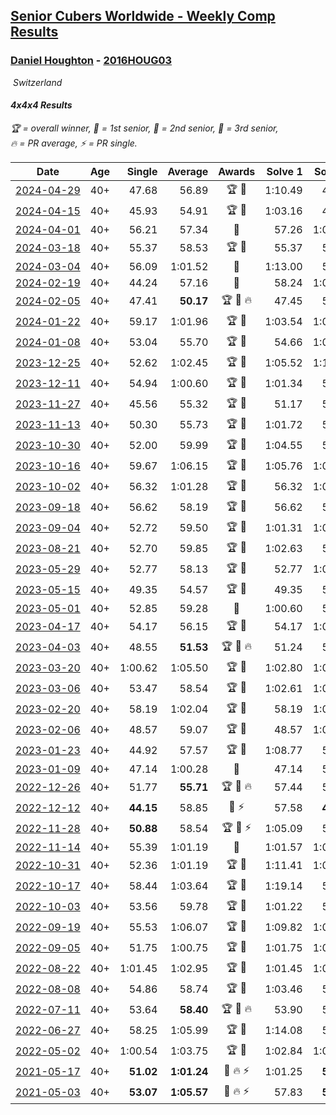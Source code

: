<style>table {white-space: nowrap;}</style>
<link rel="stylesheet" type="text/css" href="/scw-comp/css/flags.css" />

## [Senior Cubers Worldwide - Weekly Comp Results](/scw-comp/results/)
### [Daniel Houghton](README.md) - [2016HOUG03](https://www.worldcubeassociation.org/persons/2016HOUG03?event=444)

<i class="flag flag-CH" />&nbsp;Switzerland

#### 4x4x4 Results

<span style="white-space: nowrap;">🏆 = overall winner</span>, <span style="white-space: nowrap;">🥇 = 1st senior</span>, <span style="white-space: nowrap;">🥈 = 2nd senior</span>, <span style="white-space: nowrap;">🥉 = 3rd senior</span>, <span style="white-space: nowrap;">🔥 = PR average</span>, <span style="white-space: nowrap;">⚡ = PR single</span>.

| Date | Age | Single | Average | Awards | Solve 1 | Solve 2 | Solve 3 | Solve 4 | Solve 5 | Video |
| :--: | :--: | --: | --: | :--: | --: | --: | --: | --: | --: | :-- |
| [2024-04-29](../../results/2024-04-29/444.md) | 40+ | 47.68 | 56.89 | 🏆 🥇 | 1:10.49 | 47.68 | 56.79 | 59.71 | 54.17 | [Desktop](https://www.facebook.com/events/457727373442774/permalink/464517982763713) / [Mobile](https://m.facebook.com/events/457727373442774?view=permalink&id=464517982763713) |
| [2024-04-15](../../results/2024-04-15/444.md) | 40+ | 45.93 | 54.91 | 🏆 🥇 | 1:03.16 | 45.93 | 49.92 | 1:00.41 | 54.41 | [Desktop](https://www.facebook.com/events/3767623586842150/permalink/3780789315525577) / [Mobile](https://m.facebook.com/events/3767623586842150?view=permalink&id=3780789315525577) |
| [2024-04-01](../../results/2024-04-01/444.md) | 40+ | 56.21 | 57.34 | 🥈 | 57.26 | 1:01.75 | 56.21 | 56.30 | 58.45 | [Desktop](https://www.facebook.com/events/3767623586842150/permalink/3773465112924664) / [Mobile](https://m.facebook.com/events/3767623586842150?view=permalink&id=3773465112924664) |
| [2024-03-18](../../results/2024-03-18/444.md) | 40+ | 55.37 | 58.53 | 🏆 🥇 | 55.37 | 56.91 | 1:02.27 | 56.42 | 1:02.70 | [Desktop](https://www.facebook.com/events/386186517521787/permalink/390644740409298) / [Mobile](https://m.facebook.com/events/386186517521787?view=permalink&id=390644740409298) |
| [2024-03-04](../../results/2024-03-04/444.md) | 40+ | 56.09 | 1:01.52 | 🥈 | 1:13.00 | 57.74 | 56.09 | 1:09.32 | 57.49 | [Desktop](https://www.facebook.com/events/937364477878870/permalink/948575576757760) / [Mobile](https://m.facebook.com/events/937364477878870?view=permalink&id=948575576757760) |
| [2024-02-19](../../results/2024-02-19/444.md) | 40+ | 44.24 | 57.16 | 🥈 | 58.24 | 1:01.76 | 55.13 | 58.12 | 44.24 | [Desktop](https://www.facebook.com/events/937364477878870/permalink/940828034199181) / [Mobile](https://m.facebook.com/events/937364477878870?view=permalink&id=940828034199181) |
| [2024-02-05](../../results/2024-02-05/444.md) | 40+ | 47.41 | **50.17** | 🏆 🥇 🔥 | 47.45 | 51.44 | 51.63 | 53.13 | 47.41 | [Desktop](https://www.facebook.com/events/402593568902224/permalink/406576498503931) / [Mobile](https://m.facebook.com/events/402593568902224?view=permalink&id=406576498503931) |
| [2024-01-22](../../results/2024-01-22/444.md) | 40+ | 59.17 | 1:01.96 | 🏆 🥇 | 1:03.54 | 1:01.96 | 59.17 | 1:00.90 | 1:03.02 | [Desktop](https://www.facebook.com/events/395750252948744/permalink/400155035841599) / [Mobile](https://m.facebook.com/events/395750252948744?view=permalink&id=400155035841599) |
| [2024-01-08](../../results/2024-01-08/444.md) | 40+ | 53.04 | 55.70 | 🏆 🥇 | 54.66 | 1:04.87 | 55.56 | 56.89 | 53.04 | [Desktop](https://www.facebook.com/events/1414013359524928/permalink/1421428045450126) / [Mobile](https://m.facebook.com/events/1414013359524928?view=permalink&id=1421428045450126) |
| [2023-12-25](../../results/2023-12-25/444.md) | 40+ | 52.62 | 1:02.45 | 🏆 🥇 | 1:05.52 | 1:18.83 | 1:03.43 | 52.62 | 58.39 | [Desktop](https://www.facebook.com/events/349610014457902/permalink/355138190571751) / [Mobile](https://m.facebook.com/events/349610014457902?view=permalink&id=355138190571751) |
| [2023-12-11](../../results/2023-12-11/444.md) | 40+ | 54.94 | 1:00.60 | 🏆 🥇 | 1:01.34 | 54.94 | 58.52 | 1:13.94 | 1:01.95 | [Desktop](https://www.facebook.com/events/101679999707522/permalink/106113945930794) / [Mobile](https://m.facebook.com/events/101679999707522?view=permalink&id=106113945930794) |
| [2023-11-27](../../results/2023-11-27/444.md) | 40+ | 45.56 | 55.32 | 🏆 🥇 | 51.17 | 57.96 | 45.56 | 56.84 | 58.14 | [Desktop](https://www.facebook.com/events/305565215720258/permalink/313161328293980) / [Mobile](https://m.facebook.com/events/305565215720258?view=permalink&id=313161328293980) |
| [2023-11-13](../../results/2023-11-13/444.md) | 40+ | 50.30 | 55.73 | 🏆 🥇 | 1:01.72 | 50.30 | 56.00 | 54.27 | 56.93 | [Desktop](https://www.facebook.com/events/1374628593479428/permalink/1377525123189775) / [Mobile](https://m.facebook.com/events/1374628593479428?view=permalink&id=1377525123189775) |
| [2023-10-30](../../results/2023-10-30/444.md) | 40+ | 52.00 | 59.99 | 🏆 🥇 | 1:04.55 | 54.22 | 1:10.70 | 1:01.21 | 52.00 | [Desktop](https://www.facebook.com/events/366558396032988/permalink/370986488923512) / [Mobile](https://m.facebook.com/events/366558396032988?view=permalink&id=370986488923512) |
| [2023-10-16](../../results/2023-10-16/444.md) | 40+ | 59.67 | 1:06.15 | 🏆 🥇 | 1:05.76 | 1:07.76 | 1:04.94 | 59.67 | 1:08.40 | [Desktop](https://www.facebook.com/events/754076313399498/permalink/759506466189816) / [Mobile](https://m.facebook.com/events/754076313399498?view=permalink&id=759506466189816) |
| [2023-10-02](../../results/2023-10-02/444.md) | 40+ | 56.32 | 1:01.28 | 🏆 🥇 | 56.32 | 1:01.63 | 1:18.21 | 1:03.63 | 58.57 | [Desktop](https://www.facebook.com/events/370105888672980/permalink/376999754650260) / [Mobile](https://m.facebook.com/events/370105888672980?view=permalink&id=376999754650260) |
| [2023-09-18](../../results/2023-09-18/444.md) | 40+ | 56.62 | 58.19 | 🏆 🥇 | 56.62 | 57.42 | 1:05.00 | 56.79 | 1:00.35 | [Desktop](https://www.facebook.com/events/2764998176984627/permalink/2780122215472223) / [Mobile](https://m.facebook.com/events/2764998176984627?view=permalink&id=2780122215472223) |
| [2023-09-04](../../results/2023-09-04/444.md) | 40+ | 52.72 | 59.50 | 🏆 🥇 | 1:01.31 | 1:00.68 | 52.72 | 56.52 | 1:04.76 | [Desktop](https://www.facebook.com/events/2764998176984627/permalink/2769612469856531) / [Mobile](https://m.facebook.com/events/2764998176984627?view=permalink&id=2769612469856531) |
| [2023-08-21](../../results/2023-08-21/444.md) | 40+ | 52.70 | 59.85 | 🏆 🥇 | 1:02.63 | 57.21 | 59.72 | 1:04.00 | 52.70 | [Desktop](https://www.facebook.com/events/605466225085334/permalink/611973151101308) / [Mobile](https://m.facebook.com/events/605466225085334?view=permalink&id=611973151101308) |
| [2023-05-29](../../results/2023-05-29/444.md) | 40+ | 52.77 | 58.13 | 🏆 🥇 | 52.77 | 1:05.82 | 1:40.06 | 53.46 | 55.12 | [Desktop](https://www.facebook.com/events/769039921377061/permalink/774309177516802) / [Mobile](https://m.facebook.com/events/769039921377061?view=permalink&id=774309177516802) |
| [2023-05-15](../../results/2023-05-15/444.md) | 40+ | 49.35 | 54.57 | 🏆 🥇 | 49.35 | 54.17 | 55.07 | 1:00.04 | 54.46 | [Desktop](https://www.facebook.com/events/201773726045437/permalink/207944962094980) / [Mobile](https://m.facebook.com/events/201773726045437?view=permalink&id=207944962094980) |
| [2023-05-01](../../results/2023-05-01/444.md) | 40+ | 52.85 | 59.28 | 🥇 | 1:00.60 | 52.85 | 58.61 | 58.63 | 1:15.40 | [Desktop](https://www.facebook.com/events/1554845911676556/permalink/1561191261042021) / [Mobile](https://m.facebook.com/events/1554845911676556?view=permalink&id=1561191261042021) |
| [2023-04-17](../../results/2023-04-17/444.md) | 40+ | 54.17 | 56.15 | 🏆 🥇 | 54.17 | 1:06.07 | 58.30 | 54.69 | 55.46 | [Desktop](https://www.facebook.com/events/175752445390498/permalink/184147347884341) / [Mobile](https://m.facebook.com/events/175752445390498?view=permalink&id=184147347884341) |
| [2023-04-03](../../results/2023-04-03/444.md) | 40+ | 48.55 | **51.53** | 🏆 🥇 🔥 | 51.24 | 52.04 | 51.30 | 53.08 | 48.55 | [Desktop](https://www.facebook.com/events/1352032565369803/permalink/1354698675103192) / [Mobile](https://m.facebook.com/events/1352032565369803?view=permalink&id=1354698675103192) |
| [2023-03-20](../../results/2023-03-20/444.md) | 40+ | 1:00.62 | 1:05.50 | 🏆 🥇 | 1:02.80 | 1:00.62 | 1:08.37 | 1:08.32 | 1:05.37 | [Desktop](https://www.facebook.com/events/1273456476928238/permalink/1277492216524664) / [Mobile](https://m.facebook.com/events/1273456476928238?view=permalink&id=1277492216524664) |
| [2023-03-06](../../results/2023-03-06/444.md) | 40+ | 53.47 | 58.54 | 🏆 🥇 | 1:02.61 | 1:03.98 | 54.87 | 58.13 | 53.47 | [Desktop](https://www.facebook.com/events/1616007312171296/permalink/1620568631715164) / [Mobile](https://m.facebook.com/events/1616007312171296?view=permalink&id=1620568631715164) |
| [2023-02-20](../../results/2023-02-20/444.md) | 40+ | 58.19 | 1:02.04 | 🏆 🥇 | 58.19 | 1:02.07 | 58.47 | 1:14.31 | 1:05.58 | [Desktop](https://www.facebook.com/events/751205503064846/permalink/756648542520542) / [Mobile](https://m.facebook.com/events/751205503064846?view=permalink&id=756648542520542) |
| [2023-02-06](../../results/2023-02-06/444.md) | 40+ | 48.57 | 59.07 | 🏆 🥇 | 48.57 | 1:07.16 | 59.00 | 1:17.39 | 51.05 | [Desktop](https://www.facebook.com/events/1884353481903829/permalink/1889057508100093) / [Mobile](https://m.facebook.com/events/1884353481903829?view=permalink&id=1889057508100093) |
| [2023-01-23](../../results/2023-01-23/444.md) | 40+ | 44.92 | 57.57 | 🏆 🥇 | 1:08.77 | 57.31 | 55.85 | 44.92 | 59.55 | [Desktop](https://www.facebook.com/events/509798861140910/permalink/513884904065639) / [Mobile](https://m.facebook.com/events/509798861140910?view=permalink&id=513884904065639) |
| [2023-01-09](../../results/2023-01-09/444.md) | 40+ | 47.14 | 1:00.28 | 🥇 | 47.14 | 58.48 | 58.08 | 1:04.28 | 1:04.84 | [Desktop](https://www.facebook.com/events/1531132474062600/permalink/1535941876914993) / [Mobile](https://m.facebook.com/events/1531132474062600?view=permalink&id=1535941876914993) |
| [2022-12-26](../../results/2022-12-26/444.md) | 40+ | 51.77 | **55.71** | 🏆 🥇 🔥 | 57.44 | 55.16 | 51.77 | 1:06.99 | 54.52 | [Desktop](https://www.facebook.com/events/699260168471197/permalink/707102077687006) / [Mobile](https://m.facebook.com/events/699260168471197?view=permalink&id=707102077687006) |
| [2022-12-12](../../results/2022-12-12/444.md) | 40+ | **44.15** | 58.85 | 🥇 ⚡ | 57.58 | **44.15** | 1:03.41 | DNF | 55.57 | [Desktop](https://www.facebook.com/events/1310297966473638/permalink/1321460062024095) / [Mobile](https://m.facebook.com/events/1310297966473638?view=permalink&id=1321460062024095) |
| [2022-11-28](../../results/2022-11-28/444.md) | 40+ | **50.88** | 58.54 | 🏆 🥇 ⚡ | 1:05.09 | 56.87 | 55.33 | **50.88** | 1:03.42 | [Desktop](https://www.facebook.com/events/1208453943094393/permalink/1211636826109438) / [Mobile](https://m.facebook.com/events/1208453943094393?view=permalink&id=1211636826109438) |
| [2022-11-14](../../results/2022-11-14/444.md) | 40+ | 55.39 | 1:01.19 | 🥇 | 1:01.57 | 1:01.22 | 55.39 | 1:00.79 | 1:03.19 | [Desktop](https://www.facebook.com/events/823524585526773/permalink/831680094711222) / [Mobile](https://m.facebook.com/events/823524585526773?view=permalink&id=831680094711222) |
| [2022-10-31](../../results/2022-10-31/444.md) | 40+ | 52.36 | 1:01.19 | 🏆 🥇 | 1:11.41 | 1:04.35 | 52.36 | 54.58 | 1:04.64 | [Desktop](https://www.facebook.com/events/635474734791505/permalink/644162940589351) / [Mobile](https://m.facebook.com/events/635474734791505?view=permalink&id=644162940589351) |
| [2022-10-17](../../results/2022-10-17/444.md) | 40+ | 58.44 | 1:03.64 | 🏆 🥇 | 1:19.14 | 58.44 | 1:03.00 | 59.24 | 1:08.68 | [Desktop](https://www.facebook.com/events/5873184052742514/permalink/5875361079191478) / [Mobile](https://m.facebook.com/events/5873184052742514?view=permalink&id=5875361079191478) |
| [2022-10-03](../../results/2022-10-03/444.md) | 40+ | 53.56 | 59.78 | 🏆 🥇 | 1:01.22 | 58.96 | 1:02.53 | 53.56 | 59.16 | [Desktop](https://www.facebook.com/events/815539682815599/permalink/824662518569982) / [Mobile](https://m.facebook.com/events/815539682815599?view=permalink&id=824662518569982) |
| [2022-09-19](../../results/2022-09-19/444.md) | 40+ | 55.53 | 1:06.07 | 🏆 🥇 | 1:09.82 | 1:07.43 | 1:13.83 | 1:00.96 | 55.53 | [Desktop](https://www.facebook.com/events/450657513693488/permalink/456248793134360) / [Mobile](https://m.facebook.com/events/450657513693488?view=permalink&id=456248793134360) |
| [2022-09-05](../../results/2022-09-05/444.md) | 40+ | 51.75 | 1:00.75 | 🏆 🥇 | 1:01.75 | 1:02.19 | 1:13.17 | 51.75 | 58.32 | [Desktop](https://www.facebook.com/events/448393960648054/permalink/453931760094274) / [Mobile](https://m.facebook.com/events/448393960648054?view=permalink&id=453931760094274) |
| [2022-08-22](../../results/2022-08-22/444.md) | 40+ | 1:01.45 | 1:02.95 | 🏆 🥇 | 1:01.45 | 1:05.41 | 1:02.19 | 1:04.72 | 1:01.95 | [Desktop](https://www.facebook.com/events/542579854309231/permalink/548574070376476) / [Mobile](https://m.facebook.com/events/542579854309231?view=permalink&id=548574070376476) |
| [2022-08-08](../../results/2022-08-08/444.md) | 40+ | 54.86 | 58.74 | 🏆 🥇 | 1:03.46 | 57.10 | 54.86 | 1:01.09 | 58.04 | [Desktop](https://www.facebook.com/events/619445529768906/permalink/625389345841191) / [Mobile](https://m.facebook.com/events/619445529768906?view=permalink&id=625389345841191) |
| [2022-07-11](../../results/2022-07-11/444.md) | 40+ | 53.64 | **58.40** | 🏆 🥇 🔥 | 53.90 | 53.64 | 1:01.58 | 1:00.01 | 1:01.28 | [Desktop](https://www.facebook.com/events/443186990742814/permalink/445502257177954) / [Mobile](https://m.facebook.com/events/443186990742814?view=permalink&id=445502257177954) |
| [2022-06-27](../../results/2022-06-27/444.md) | 40+ | 58.25 | 1:05.99 | 🏆 🥇 | 1:14.08 | 58.25 | 1:05.00 | 1:07.48 | 1:05.50 | [Desktop](https://www.facebook.com/events/605852520957703/permalink/614719353404353) / [Mobile](https://m.facebook.com/events/605852520957703?view=permalink&id=614719353404353) |
| [2022-05-02](../../results/2022-05-02/444.md) | 40+ | 1:00.54 | 1:03.75 | 🏆 🥇 | 1:02.84 | 1:02.49 | 1:05.92 | 1:00.54 | 1:08.31 | [Desktop](https://www.facebook.com/events/766988371376362/permalink/768667274541805) / [Mobile](https://m.facebook.com/events/766988371376362?view=permalink&id=768667274541805) |
| [2021-05-17](../../results/2021-05-17/444.md) | 40+ | **51.02** | **1:01.24** | 🥇 🔥 ⚡ | 1:01.25 | **51.02** | 1:00.52 | 1:01.96 | 1:11.78 | [Desktop](https://www.facebook.com/events/373354890741855/permalink/375488927195118) / [Mobile](https://m.facebook.com/events/373354890741855?view=permalink&id=375488927195118) |
| [2021-05-03](../../results/2021-05-03/444.md) | 40+ | **53.07** | **1:05.57** | 🥈 🔥 ⚡ | 57.83 | **53.07** | 1:13.04 | 1:08.10 | 1:10.79 | [Desktop](https://www.facebook.com/events/158701836186375/permalink/162581779131714) / [Mobile](https://m.facebook.com/events/158701836186375?view=permalink&id=162581779131714) |


<!-- Global site tag (gtag.js) - Google Analytics -->
<script async src="https://www.googletagmanager.com/gtag/js?id=UA-86348435-3"></script>
<script>window.dataLayer = window.dataLayer || []; function gtag() {dataLayer.push(arguments);} gtag('js', new Date()); gtag('config', 'UA-86348435-3');</script>
